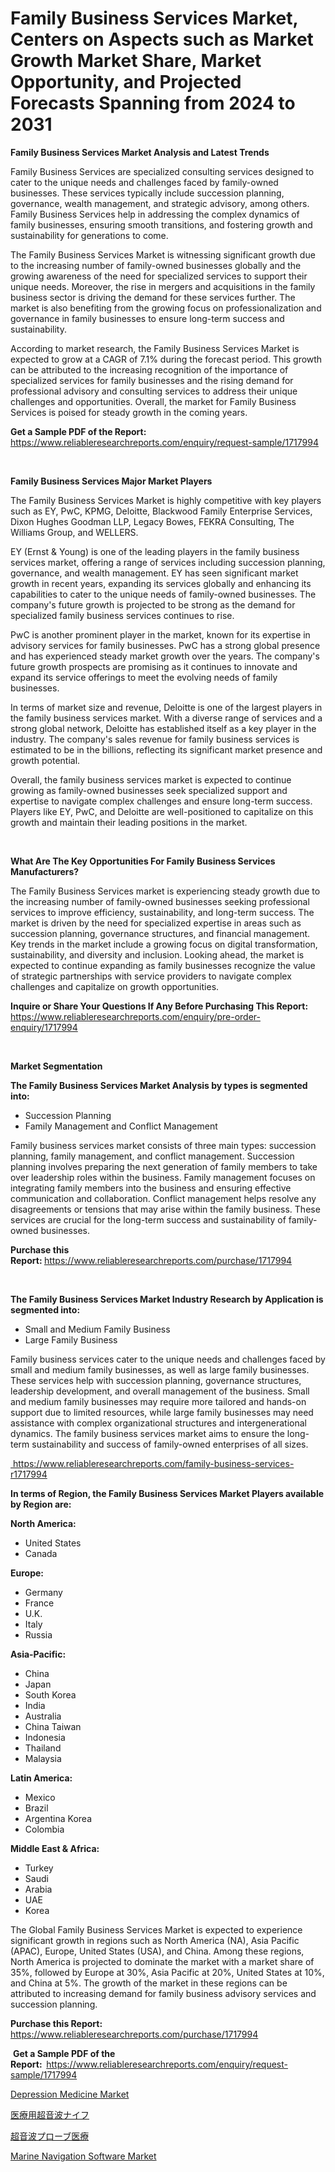 <p><h1>Family Business Services Market, Centers on Aspects such as Market Growth Market Share, Market Opportunity, and Projected Forecasts Spanning from 2024 to 2031</h1></p><p><strong>Family Business Services Market Analysis and Latest Trends</strong></p>
<p><p>Family Business Services are specialized consulting services designed to cater to the unique needs and challenges faced by family-owned businesses. These services typically include succession planning, governance, wealth management, and strategic advisory, among others. Family Business Services help in addressing the complex dynamics of family businesses, ensuring smooth transitions, and fostering growth and sustainability for generations to come.</p><p>The Family Business Services Market is witnessing significant growth due to the increasing number of family-owned businesses globally and the growing awareness of the need for specialized services to support their unique needs. Moreover, the rise in mergers and acquisitions in the family business sector is driving the demand for these services further. The market is also benefiting from the growing focus on professionalization and governance in family businesses to ensure long-term success and sustainability.</p><p>According to market research, the Family Business Services Market is expected to grow at a CAGR of 7.1% during the forecast period. This growth can be attributed to the increasing recognition of the importance of specialized services for family businesses and the rising demand for professional advisory and consulting services to address their unique challenges and opportunities. Overall, the market for Family Business Services is poised for steady growth in the coming years.</p></p>
<p><strong>Get a Sample PDF of the Report:&nbsp;</strong> <a href="https://www.reliableresearchreports.com/enquiry/request-sample/1717994">https://www.reliableresearchreports.com/enquiry/request-sample/1717994</a></p>
<p>&nbsp;</p>
<p><strong>Family Business Services Major Market Players</strong></p>
<p><p>The Family Business Services Market is highly competitive with key players such as EY, PwC, KPMG, Deloitte, Blackwood Family Enterprise Services, Dixon Hughes Goodman LLP, Legacy Bowes, FEKRA Consulting, The Williams Group, and WELLERS.</p><p>EY (Ernst & Young) is one of the leading players in the family business services market, offering a range of services including succession planning, governance, and wealth management. EY has seen significant market growth in recent years, expanding its services globally and enhancing its capabilities to cater to the unique needs of family-owned businesses. The company's future growth is projected to be strong as the demand for specialized family business services continues to rise.</p><p>PwC is another prominent player in the market, known for its expertise in advisory services for family businesses. PwC has a strong global presence and has experienced steady market growth over the years. The company's future growth prospects are promising as it continues to innovate and expand its service offerings to meet the evolving needs of family businesses.</p><p>In terms of market size and revenue, Deloitte is one of the largest players in the family business services market. With a diverse range of services and a strong global network, Deloitte has established itself as a key player in the industry. The company's sales revenue for family business services is estimated to be in the billions, reflecting its significant market presence and growth potential.</p><p>Overall, the family business services market is expected to continue growing as family-owned businesses seek specialized support and expertise to navigate complex challenges and ensure long-term success. Players like EY, PwC, and Deloitte are well-positioned to capitalize on this growth and maintain their leading positions in the market.</p></p>
<p>&nbsp;</p>
<p><strong>What Are The Key Opportunities For Family Business Services Manufacturers?</strong></p>
<p><p>The Family Business Services market is experiencing steady growth due to the increasing number of family-owned businesses seeking professional services to improve efficiency, sustainability, and long-term success. The market is driven by the need for specialized expertise in areas such as succession planning, governance structures, and financial management. Key trends in the market include a growing focus on digital transformation, sustainability, and diversity and inclusion. Looking ahead, the market is expected to continue expanding as family businesses recognize the value of strategic partnerships with service providers to navigate complex challenges and capitalize on growth opportunities.</p></p>
<p><strong>Inquire or Share Your Questions If Any Before Purchasing This Report:</strong> <a href="https://www.reliableresearchreports.com/enquiry/pre-order-enquiry/1717994">https://www.reliableresearchreports.com/enquiry/pre-order-enquiry/1717994</a></p>
<p>&nbsp;</p>
<p><strong>Market Segmentation</strong></p>
<p><strong>The Family Business Services Market Analysis by types is segmented into:</strong></p>
<p><ul><li>Succession Planning</li><li>Family Management and Conflict Management</li></ul></p>
<p><p>Family business services market consists of three main types: succession planning, family management, and conflict management. Succession planning involves preparing the next generation of family members to take over leadership roles within the business. Family management focuses on integrating family members into the business and ensuring effective communication and collaboration. Conflict management helps resolve any disagreements or tensions that may arise within the family business. These services are crucial for the long-term success and sustainability of family-owned businesses.</p></p>
<p><strong>Purchase this Report:&nbsp;</strong><a href="https://www.reliableresearchreports.com/purchase/1717994">https://www.reliableresearchreports.com/purchase/1717994</a></p>
<p>&nbsp;</p>
<p><strong>The Family Business Services Market Industry Research by Application is segmented into:</strong></p>
<p><ul><li>Small and Medium Family Business</li><li>Large Family Business</li></ul></p>
<p><p>Family business services cater to the unique needs and challenges faced by small and medium family businesses, as well as large family businesses. These services help with succession planning, governance structures, leadership development, and overall management of the business. Small and medium family businesses may require more tailored and hands-on support due to limited resources, while large family businesses may need assistance with complex organizational structures and intergenerational dynamics. The family business services market aims to ensure the long-term sustainability and success of family-owned enterprises of all sizes.</p></p>
<p><a href="https://www.reliableresearchreports.com/family-business-services-r1717994">&nbsp;https://www.reliableresearchreports.com/family-business-services-r1717994</a></p>
<p><strong>In terms of Region, the Family Business Services Market Players available by Region are:</strong></p>
<p>
    <p> <strong> North America: </strong>
        <ul>
            <li>United States</li>
            <li>Canada</li>
        </ul>
        </p> 
    <p> <strong> Europe: </strong>
        <ul>
            <li>Germany</li>
            <li>France</li>
            <li>U.K.</li>
            <li>Italy</li>
            <li>Russia</li>
        </ul>
        </p> 
    <p> <strong> Asia-Pacific: </strong>
        <ul>
            <li>China</li>
            <li>Japan</li>
            <li>South Korea</li>
            <li>India</li>
            <li>Australia</li>
            <li>China Taiwan</li>
            <li>Indonesia</li>
            <li>Thailand</li>
            <li>Malaysia</li>
        </ul>
        </p> 
    <p> <strong> Latin America: </strong>
        <ul>
            <li>Mexico</li>
            <li>Brazil</li>
            <li>Argentina Korea</li>
            <li>Colombia</li>
        </ul>
        </p> 
    <p> <strong> Middle East & Africa: </strong>
        <ul>
            <li>Turkey</li>
            <li>Saudi</li>
            <li>Arabia</li>
            <li>UAE</li>
            <li>Korea</li>
        </ul>
    </p>
    </p>
<p><p>The Global Family Business Services Market is expected to experience significant growth in regions such as North America (NA), Asia Pacific (APAC), Europe, United States (USA), and China. Among these regions, North America is projected to dominate the market with a market share of 35%, followed by Europe at 30%, Asia Pacific at 20%, United States at 10%, and China at 5%. The growth of the market in these regions can be attributed to increasing demand for family business advisory services and succession planning.</p></p>
<p><strong>Purchase this Report: </strong><a href="https://www.reliableresearchreports.com/purchase/1717994">https://www.reliableresearchreports.com/purchase/1717994</a></p>
<p>&nbsp;<strong>Get a Sample PDF of the Report:&nbsp;&nbsp;</strong><a href="https://www.reliableresearchreports.com/enquiry/request-sample/1717994">https://www.reliableresearchreports.com/enquiry/request-sample/1717994</a></p>
<p><strong></strong></p>
<p><p><a href="https://github.com/yazulaeha/Market-Research-Report-List-1/blob/main/depression-medicine-market.md">Depression Medicine Market</a></p><p><a href="https://github.com/RaeJenkins1952/Market-Research-Report-List-2/blob/main/5153050180015.md">医療用超音波ナイフ</a></p><p><a href="https://github.com/TysonKub/Market-Research-Report-List-1/blob/main/4827772180016.md">超音波プローブ医療</a></p><p><a href="https://github.com/haleemasakdiya1/Market-Research-Report-List-1/blob/main/marine-navigation-software-market.md">Marine Navigation Software Market</a></p></p>